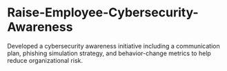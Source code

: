 # Raise-Employee-Cybersecurity-Awareness
Developed a cybersecurity awareness initiative including a communication plan, phishing simulation strategy, and behavior-change metrics to help reduce organizational risk.
